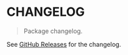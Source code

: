 # CHANGELOG

> Package changelog.

See [GitHub Releases](https://github.com/stdlib-js/array-typed-float-ctors/releases) for the changelog.